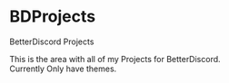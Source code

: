 # BDProjects
BetterDiscord Projects

This is the area with all of my Projects for BetterDiscord.
<br>
Currently Only have themes.
